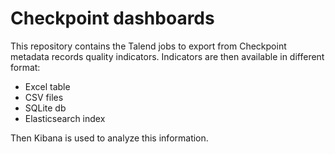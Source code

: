 # Checkpoint dashboards

This repository contains the Talend jobs to export from Checkpoint metadata records quality indicators.
Indicators are then available in different format:
* Excel table
* CSV files
* SQLite db
* Elasticsearch index

Then Kibana is used to analyze this information.
